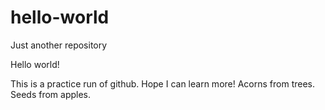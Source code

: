 # hello-world
Just another repository

Hello world!

This is a practice run of github. Hope I can learn more! Acorns from trees. Seeds from apples.
